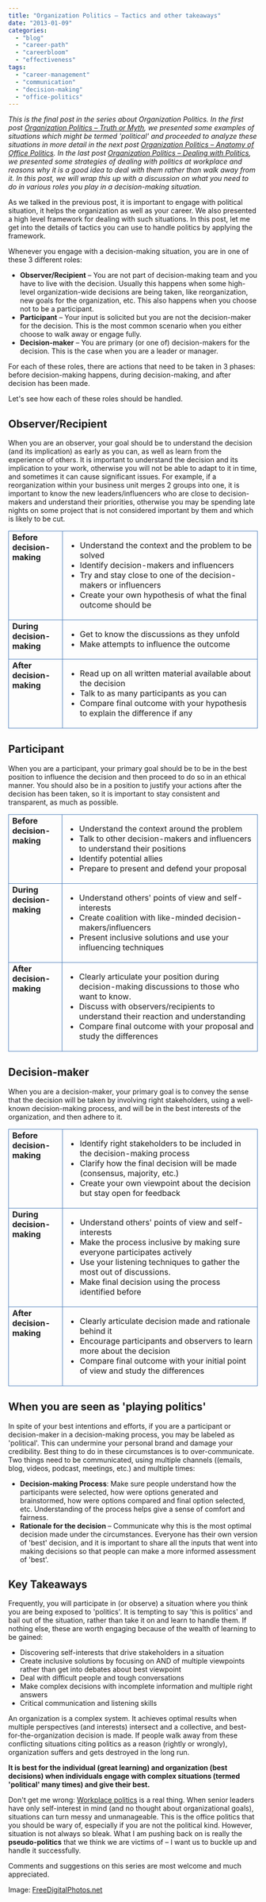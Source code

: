 ```yaml
---
title: "Organization Politics – Tactics and other takeaways"
date: "2013-01-09"
categories: 
  - "blog"
  - "career-path"
  - "careerbloom"
  - "effectiveness"
tags: 
  - "career-management"
  - "communication"
  - "decision-making"
  - "office-politics"
---
```


_This is the final post in the series about Organization Politics. In the first post [Organization Politics – Truth or Myth](http://careerbloom.org/2012/12/29/organization-politics-truth-or-myth/), we presented some examples of situations which might be termed 'political' and proceeded to analyze these situations in more detail in the next post [Organization Politics – Anatomy of Office Politics](http://careerbloom.org/2012/12/31/organization-politics-anatomy-of-office-politics/). In the last post [Organization Politics – Dealing with Politics](http://careerbloom.org/2013/01/07/organization-politics-dealing-with-politics/), we presented some strategies of dealing with politics at workplace and reasons why it is a good idea to deal with them rather than walk away from it. In this post, we will wrap this up with a discussion on what you need to do in various roles you play in a decision-making situation._

As we talked in the previous post, it is important to engage with political situation, it helps the organization as well as your career. We also presented a high level framework for dealing with such situations. In this post, let me get into the details of tactics you can use to handle politics by applying the framework.

Whenever you engage with a decision-making situation, you are in one of these 3 different roles:

- **Observer/Recipient** – You are not part of decision-making team and you have to live with the decision. Usually this happens when some high-level organization-wide decisions are being taken, like reorganization, new goals for the organization, etc. This also happens when you choose not to be a participant.
- **Participant** – Your input is solicited but you are not the decision-maker for the decision. This is the most common scenario when you either choose to walk away or engage fully.
- **Decision-maker** – You are primary (or one of) decision-makers for the decision. This is the case when you are a leader or manager.

For each of these roles, there are actions that need to be taken in 3 phases: before decision-making happens, during decision-making, and after decision has been made.

Let's see how each of these roles should be handled.

## Observer/Recipient

When you are an observer, your goal should be to understand the decision (and its implication) as early as you can, as well as learn from the experience of others. It is important to understand the decision and its implication to your work, otherwise you will not be able to adapt to it in time, and sometimes it can cause significant issues. For example, if a reorganization within your business unit merges 2 groups into one, it is important to know the new leaders/influencers who are close to decision-makers and understand their priorities, otherwise you may be spending late nights on some project that is not considered important by them and which is likely to be cut.

<table style="border-collapse:collapse" border="0"><colgroup><col style="width:118px"> <col style="width:521px"></colgroup><tbody valign="top"><tr><td style="padding-left:7px;padding-right:7px;border:solid #4f81bd 1pt"><strong>Before decision-making</strong></td><td style="padding-left:7px;padding-right:7px;border-top:solid #4f81bd 1pt;border-left:none;border-bottom:solid #4f81bd 1pt;border-right:solid #4f81bd 1pt"><ul><li>Understand the context and the problem to be solved</li><li>Identify decision-makers and influencers</li><li>Try and stay close to one of the decision-makers or influencers</li><li>Create your own hypothesis of what the final outcome should be</li></ul></td></tr><tr><td style="padding-left:7px;padding-right:7px;border-top:none;border-left:solid #4f81bd 1pt;border-bottom:solid #4f81bd 1pt;border-right:solid #4f81bd 1pt"><strong>During decision-making</strong></td><td style="padding-left:7px;padding-right:7px;border-top:none;border-left:none;border-bottom:solid #4f81bd 1pt;border-right:solid #4f81bd 1pt"><ul><li>Get to know the discussions as they unfold</li><li>Make attempts to influence the outcome</li></ul></td></tr><tr><td style="padding-left:7px;padding-right:7px;border-top:none;border-left:solid #4f81bd 1pt;border-bottom:solid #4f81bd 1pt;border-right:solid #4f81bd 1pt"><strong>After decision-making</strong></td><td style="padding-left:7px;padding-right:7px;border-top:none;border-left:none;border-bottom:solid #4f81bd 1pt;border-right:solid #4f81bd 1pt"><ul><li>Read up on all written material available about the decision</li><li>Talk to as many participants as you can</li><li>Compare final outcome with your hypothesis to explain the difference if any</li></ul></td></tr></tbody></table>

## Participant

When you are a participant, your primary goal should be to be in the best position to influence the decision and then proceed to do so in an ethical manner. You should also be in a position to justify your actions after the decision has been taken, so it is important to stay consistent and transparent, as much as possible.

<table style="border-collapse:collapse" border="0"><colgroup><col style="width:118px"> <col style="width:521px"></colgroup><tbody valign="top"><tr><td style="padding-left:7px;padding-right:7px;border:solid #4f81bd 1pt"><strong>Before decision-making</strong></td><td style="padding-left:7px;padding-right:7px;border-top:solid #4f81bd 1pt;border-left:none;border-bottom:solid #4f81bd 1pt;border-right:solid #4f81bd 1pt"><ul><li>Understand the context around the problem</li><li>Talk to other decision-makers and influencers to understand their positions</li><li>Identify potential allies</li><li>Prepare to present and defend your proposal</li></ul></td></tr><tr><td style="padding-left:7px;padding-right:7px;border-top:none;border-left:solid #4f81bd 1pt;border-bottom:solid #4f81bd 1pt;border-right:solid #4f81bd 1pt"><strong>During decision-making</strong></td><td style="padding-left:7px;padding-right:7px;border-top:none;border-left:none;border-bottom:solid #4f81bd 1pt;border-right:solid #4f81bd 1pt"><ul><li>Understand others' points of view and self-interests</li><li>Create coalition with like-minded decision-makers/influencers</li><li>Present inclusive solutions and use your influencing techniques</li></ul></td></tr><tr><td style="padding-left:7px;padding-right:7px;border-top:none;border-left:solid #4f81bd 1pt;border-bottom:solid #4f81bd 1pt;border-right:solid #4f81bd 1pt"><strong>After decision-making</strong></td><td style="padding-left:7px;padding-right:7px;border-top:none;border-left:none;border-bottom:solid #4f81bd 1pt;border-right:solid #4f81bd 1pt"><ul><li>Clearly articulate your position during decision-making discussions to those who want to know.</li><li>Discuss with observers/recipients to understand their reaction and understanding</li><li>Compare final outcome with your proposal and study the differences</li></ul></td></tr></tbody></table>

## Decision-maker

When you are a decision-maker, your primary goal is to convey the sense that the decision will be taken by involving right stakeholders, using a well-known decision-making process, and will be in the best interests of the organization, and then adhere to it.

<table style="border-collapse:collapse" border="0"><colgroup><col style="width:118px"> <col style="width:521px"></colgroup><tbody valign="top"><tr><td style="padding-left:7px;padding-right:7px;border:solid #4f81bd 1pt"><strong>Before decision-making</strong></td><td style="padding-left:7px;padding-right:7px;border-top:solid #4f81bd 1pt;border-left:none;border-bottom:solid #4f81bd 1pt;border-right:solid #4f81bd 1pt"><ul><li>Identify right stakeholders to be included in the decision-making process</li><li>Clarify how the final decision will be made (consensus, majority, etc.)</li><li>Create your own viewpoint about the decision but stay open for feedback</li></ul></td></tr><tr><td style="padding-left:7px;padding-right:7px;border-top:none;border-left:solid #4f81bd 1pt;border-bottom:solid #4f81bd 1pt;border-right:solid #4f81bd 1pt"><strong>During decision-making</strong></td><td style="padding-left:7px;padding-right:7px;border-top:none;border-left:none;border-bottom:solid #4f81bd 1pt;border-right:solid #4f81bd 1pt"><ul><li>Understand others' points of view and self-interests</li><li>Make the process inclusive by making sure everyone participates actively</li><li>Use your listening techniques to gather the most out of discussions.</li><li>Make final decision using the process identified before</li></ul></td></tr><tr><td style="padding-left:7px;padding-right:7px;border-top:none;border-left:solid #4f81bd 1pt;border-bottom:solid #4f81bd 1pt;border-right:solid #4f81bd 1pt"><strong>After decision-making</strong></td><td style="padding-left:7px;padding-right:7px;border-top:none;border-left:none;border-bottom:solid #4f81bd 1pt;border-right:solid #4f81bd 1pt"><ul><li>Clearly articulate decision made and rationale behind it</li><li>Encourage participants and observers to learn more about the decision</li><li>Compare final outcome with your initial point of view and study the differences</li></ul></td></tr></tbody></table>

## When you are seen as 'playing politics'

In spite of your best intentions and efforts, if you are a participant or decision-maker in a decision-making process, you may be labeled as 'political'. This can undermine your personal brand and damage your credibility. Best thing to do in these circumstances is to over-communicate. Two things need to be communicated, using multiple channels ((emails, blog, videos, podcast, meetings, etc.) and multiple times:

- **Decision-making Process**: Make sure people understand how the participants were selected, how were options generated and brainstormed, how were options compared and final option selected, etc. Understanding of the process helps give a sense of comfort and fairness.
- **Rationale for the decision** – Communicate why this is the most optimal decision made under the circumstances. Everyone has their own version of 'best' decision, and it is important to share all the inputs that went into making decisions so that people can make a more informed assessment of 'best'.

## Key Takeaways

Frequently, you will participate in (or observe) a situation where you think you are being exposed to 'politics'. It is tempting to say 'this is politics' and bail out of the situation, rather than take it on and learn to handle them. If nothing else, these are worth engaging because of the wealth of learning to be gained:

- Discovering self-interests that drive stakeholders in a situation
- Create inclusive solutions by focusing on AND of multiple viewpoints rather than get into debates about best viewpoint
- Deal with difficult people and tough conversations
- Make complex decisions with incomplete information and multiple right answers
- Critical communication and listening skills

An organization is a complex system. It achieves optimal results when multiple perspectives (and interests) intersect and a collective, and best-for-the-organization decision is made. If people walk away from these conflicting situations citing politics as a reason (rightly or wrongly), organization suffers and gets destroyed in the long run.

**It is best for the individual (great learning) and organization (best decisions) when individuals engage with complex situations (termed 'political' many times) and give their best.**

Don't get me wrong: [Workplace politics](http://en.wikipedia.org/wiki/Workplace_politics) is a real thing. When senior leaders have only self-interest in mind (and no thought about organizational goals), situations can turn messy and unmanageable. This is the office politics that you should be wary of, especially if you are not the political kind. However, situation is not always so bleak. What I am pushing back on is really the **pseudo-politics** that we think we are victims of – I want us to buckle up and handle it successfully.

Comments and suggestions on this series are most welcome and much appreciated.

Image: [FreeDigitalPhotos.net](http://www.freedigitalphotos.net/)
